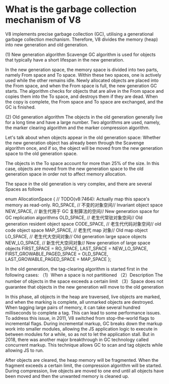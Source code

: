 # What is the garbage collection mechanism of V8
V8 implements precise garbage collection (GC), utilising a generational garbage collection mechanism. Therefore, V8 divides the memory (heap) into new generation and old generation.

(1) New generation algorithm
Scavenge GC algorithm is used for objects that typically have a short lifespan in the new generation.

In the new generation space, the memory space is divided into two parts, namely From space and To space. Within these two spaces, one is actively used while the other remains idle. Newly allocated objects are placed into the From space, and when the From space is full, the new generation GC starts. The algorithm checks for objects that are alive in the From space and copies them into the To space, and destroys them if they are dead. When the copy is complete, the From space and To space are exchanged, and the GC is finished.

(2) Old generation algorithm
The objects in the old generation generally live for a long time and have a large number. Two algorithms are used, namely, the marker clearing algorithm and the marker compression algorithm.

Let's talk about when objects appear in the old generation space:
Whether the new generation object has already been through the Scavenge algorithm once, and if so, the object will be moved from the new generation space to the old generation space.

The objects in the To space account for more than 25% of the size. In this case, objects are moved from the new generation space to the old generation space in order not to affect memory allocation.

The space in the old generation is very complex, and there are several Spaces as follows

enum AllocationSpace {
  // TODO(v8:7464): Actually map this space's memory as read-only.
  RO_SPACE,    // 不变的对象空间// Invariant object space
  NEW_SPACE,   // 新生代用于 GC 复制算法的空间// New generation space for GC replication algorithms
  OLD_SPACE,   // 老生代常驻对象空间// Old generation resident object space
  CODE_SPACE,  // 老生代代码对象空间// old code object space
  MAP_SPACE,   // 老生代 map 对象// Old map object
  LO_SPACE,    // 老生代大空间对象// Old generation large space objects
  NEW_LO_SPACE,  // 新生代大空间对象// New generation of large space objects
  FIRST_SPACE = RO_SPACE,
  LAST_SPACE = NEW_LO_SPACE,
  FIRST_GROWABLE_PAGED_SPACE = OLD_SPACE,
  LAST_GROWABLE_PAGED_SPACE = MAP_SPACE
};

In the old generation, the tag-clearing algorithm is started first in the following cases:
（1）When a space is not partitioned
（2）Description The number of objects in the space exceeds a certain limit
（3）Space does not guarantee that objects in the new generation will move to the old generation

In this phase, all objects in the heap are traversed, live objects are marked, and when the marking is complete, all unmarked objects are destroyed. When tagging large pairs of memory, it can take several hundred milliseconds to complete a tag. This can lead to some performance issues. To address this issue, in 2011, V8 switched from stop-the-world flags to incremental flags. During incremental markup, GC breaks down the markup work into smaller modules, allowing the JS application logic to execute in between modules for a while, so as not to let the application stall. But in 2018, there was another major breakthrough in GC technology called concurrent markup. This technique allows GC to scan and tag objects while allowing JS to run.

After objects are cleared, the heap memory will be fragmented. When the fragment exceeds a certain limit, the compression algorithm will be started. During compression, live objects are moved to one end until all objects have been moved and then the unwanted memory is cleaned up.
